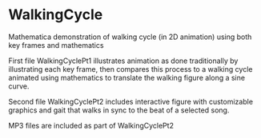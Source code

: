 # WalkingCycle
Mathematica demonstration of walking cycle (in 2D animation) using both key frames and mathematics

First file WalkingCyclePt1 illustrates animation as done traditionally by illustrating each key frame, then compares this process to a walking cycle animated using mathematics to translate the walking figure along a sine curve. 

Second file WalkingCyclePt2 includes interactive figure with customizable graphics and gait that walks in sync to the beat of a selected song.

MP3 files are included as part of WalkingCyclePt2

